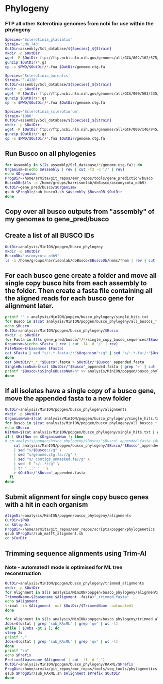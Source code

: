 # Phylogeny

### FTP all other Sclerotinia genomes from ncbi for use within the phylogeny
```bash
Species='Sclerotinia_glacialis'
Strain='LMK_743'
OutDir=assembly/Scl_database/${Species}_${Strain}
mkdir -p $OutDir
wget -P $OutDir ftp://ftp.ncbi.nlm.nih.gov/genomes/all/GCA/002/162/575/GCA_002162575.1_ASM216257v1/GCA_002162575.1_ASM216257v1_genomic.fna.gz
gunzip $OutDir/*.gz
cp -s $PWD/$OutDir/*.fna $OutDir/genome.ctg.fa
```

```bash
Species='Sclerotinia_borealis'
Strain='F-4128'
OutDir=assembly/Scl_database/${Species}_${Strain}
mkdir -p $OutDir
wget -P $OutDir ftp://ftp.ncbi.nlm.nih.gov/genomes/all/GCA/000/503/235/GCA_000503235.1_SBOR_1/GCA_000503235.1_SBOR_1_genomic.fna.gz
gunzip $OutDir/*.gz
cp -s $PWD/$OutDir/*.fna $OutDir/genome.ctg.fa
```

```bash
Species='Sclerotinia_sclerotiorum'
Strain='1980'
OutDir=assembly/Scl_database/${Species}_${Strain}
mkdir -p $OutDir
wget -P $OutDir ftp://ftp.ncbi.nlm.nih.gov/genomes/all/GCF/000/146/945/GCF_000146945.2_ASM14694v2/GCF_000146945.2_ASM14694v2_cds_from_genomic.fna.gz
gunzip $OutDir/*.gz
cp -s $PWD/$OutDir/*.fna $OutDir/genome.ctg.fa
```

## Run Busco on all phylogenies
```bash
for Assembly in $(ls assembly/Scl_database/*/genome.ctg.fa); do
Organism=$(echo $Assembly | rev | cut -f2 -d '/' | rev)
echo $Organism
ProgDir=/home/armita/git_repos/emr_repos/tools/gene_prediction/busco
BuscoDB=$(ls -d /home/groups/harrisonlab/dbBusco/ascomycota_odb9)
OutDir=gene_pred/busco/$Organism/
qsub $ProgDir/sub_busco3.sh $Assembly $BuscoDB $OutDir
done
```

## Copy over all busco outputs from "assembly" of my genomes to gene_pred/busco

## Create a list of all BUSCO IDs
```bash
OutDir=analysis/MinION/popgen/busco_phylogeny
mkdir -p $OutDir
BuscoDb="ascomycota_odb9"
ls -1 /home/groups/harrisonlab/dbBusco/$BuscoDb/hmms/*hmm | rev | cut -f1 -d '/' | rev | sed -e 's/.hmm//' > $OutDir/all_buscos_"$BuscoDb".txt
```

## For each busco gene create a folder and move all single copy busco hits from each assembly to the folder. Then create a fasta file containing all the aligned reads for each busco gene for alignment later.

```bash
printf "" > analysis/MinION/popgen/busco_phylogeny/single_hits.txt
for Busco in $(cat analysis/MinION/popgen/busco_phylogeny/all_buscos_*.txt); do
echo $Busco
OutDir=analysis/MinION/popgen/busco_phylogeny/$Busco
mkdir -p $OutDir
for Fasta in $(ls gene_pred/busco/*/*/single_copy_busco_sequences/$Busco*.fna); do
Organism=$(echo $Fasta | rev | cut -f4 -d '/' | rev)
FileName=$(basename $Fasta)
cat $Fasta | sed "s/:.*.fasta:/:"$Organism":/g" | sed "s/:.*.fa:/:"$Organism":/g" > $OutDir/"$Organism"_"$Busco".fasta
done
cat $OutDir/*_*_"$Busco".fasta > $OutDir/"$Busco"_appended.fasta
SingleBuscoNum=$(cat $OutDir/"$Busco"_appended.fasta | grep '>' | cut -f2 -d ':' | sort | uniq | wc -l)
printf "$Busco\t$SingleBuscoNum\n" >> analysis/MinION/popgen/busco_phylogeny/single_hits.txt
done
```

## If all isolates have a single copy of a busco gene, move the appended fasta to a new folder
```bash
OutDir=analysis/MinION/popgen/busco_phylogeny/alignments
mkdir -p $OutDir
OrganismNum=$(cat analysis/MinION/popgen/busco_phylogeny/single_hits.txt | cut -f2 | sort -nr | head -n1)
for Busco in $(cat analysis/MinION/popgen/busco_phylogeny/all_buscos_*.txt); do
echo $Busco
HitNum=$(cat analysis/MinION/popgen/busco_phylogeny/single_hits.txt | grep "$Busco" | cut -f2)
if [ $HitNum == $OrganismNum ]; then
# cp analysis/popgen/busco_phylogeny/$Busco/"$Busco"_appended.fasta $OutDir/.
    cat analysis/MinION/popgen/busco_phylogeny/$Busco/"$Busco"_appended.fasta \
    | sed "s/$Busco://g" \
    | sed "s/genome.ctg.fa://g" \
    | sed "s/_contigs_unmasked.fa//g" \
    | sed -E "s/:.*//g" \
    | tr '.,:' '_' \
    > $OutDir/"$Busco"_appended.fasta
  fi
done
```

## Submit alignment for single copy busco genes with a hit in each organism
```bash
AlignDir=analysis/MinION/popgen/busco_phylogeny/alignments
CurDir=$PWD
cd $AlignDir
ProgDir=/home/armita/git_repos/emr_repos/scripts/popgen/phylogenetics
qsub $ProgDir/sub_mafft_alignment.sh
cd $CurDir
```

## Trimming sequence alignments using Trim-Al
### Note - automated1 mode is optimised for ML tree reconstruction

```bash
OutDir=analysis/MinION/popgen/busco_phylogeny/trimmed_alignments
mkdir -p $OutDir
for Alignment in $(ls analysis/MinION/popgen/busco_phylogeny/alignments/*_appended_aligned.fasta); do
TrimmedName=$(basename $Alignment .fasta)"_trimmed.fasta"
echo $Alignment
trimal -in $Alignment -out $OutDir/$TrimmedName -automated1
done
```

```bash
for Alignment in $(ls analysis/MinION/popgen/busco_phylogeny/trimmed_alignments/*aligned_trimmed.fasta); do
Jobs=$(qstat | grep 'sub_RAxML' | grep 'qw' | wc -l)
while [ $Jobs -gt 2 ]; do
sleep 2s
printf "."
Jobs=$(qstat | grep 'sub_RAxML' | grep 'qw' | wc -l)
done		
printf "\n"
echo $Prefix
Prefix=$(basename $Alignment | cut -f1 -d '_')
OutDir=analysis/MinION/popgen/busco_phylogeny/RAxML/$Prefix
ProgDir=/home/armita/git_repos/emr_repos/tools/seq_tools/phylogenetics
qsub $ProgDir/sub_RAxML.sh $Alignment $Prefix $OutDir
done
```
